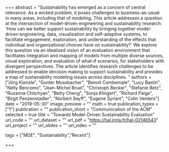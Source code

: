 +++
abstract = "Sustainability has emerged as a concern of central relevance. As a wicked problem, it poses challenges to business-as-usual in many areas, including that of modeling. This article addresses a question at the intersection of model-driven engineering and sustainability research: 'How can we better support sustainability by bringing together model-driven engineering, data, visualization and self-adaptive systems, to facilitate engagement, exploration, and understanding of the effects that individual and organizational choices have on sustainability?' We explore this question via an idealized vision of an evaluation environment that facilitates integration and mapping of models from multiple diverse sources, visual exploration, and evaluation of what-if scenarios, for stakeholders with divergent perspectives. The article identifies research challenges to be addressed to enable decision making to support sustainability and provides a map of sustainability modeling issues across disciplines. "
 authors = ["Jörg Kienzle",
            "Gunter Mussbacher",
            "Benoit Combemale",
            "Lucy Bastin",
            "Nelly Bencomo",
            "Jean-Michel Bruel",
            "Christoph Becker",
            "Stefanie Betz",
            "Ruzanna Chitchyan",
            "Betty Cheng",
            "Sonja Klingert",
            "Richard Paige",
            "Birgit Penzenstadler",
            "Norbert Seyff",
            "Eugene Syriani",
            "Colin Venters"]
date = "2019-05-30"
image_preview = ""
math = true
publication_types = ["1"]
publication = ""
publication_short = "Communication of the ACM"
selected = true
title = "Towards Model-Driven Sustainability Evaluation"
url_code = ""
url_dataset = ""
url_pdf = "https://hal.inria.fr/hal-02146543"
url_project = ""
url_slides = ""
url_video = ""

tags = ["MDE", "Sustainability","Recent"]

+++
